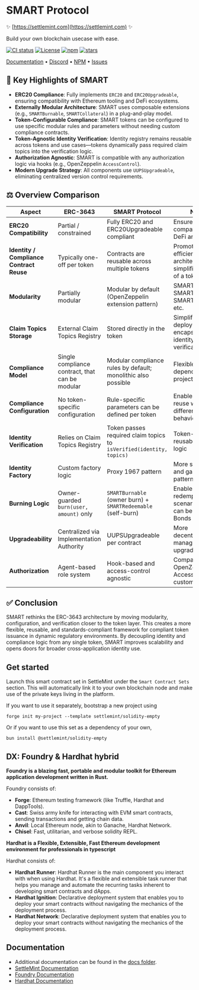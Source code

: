 # SMART Protocol

✨ [https://settlemint.com](https://settlemint.com) ✨

Build your own blockchain usecase with ease.

[![CI status](https://github.com/settlemint/solidity-empty/actions/workflows/solidity.yml/badge.svg?event=push&branch=main)](https://github.com/settlemint/solidity-empty/actions?query=branch%3Amain) [![License](https://img.shields.io/npm/l/@settlemint/solidity-empty)](https://fsl.software) [![npm](https://img.shields.io/npm/dw/@settlemint/solidity-empty)](https://www.npmjs.com/package/@settlemint/solidity-empty) [![stars](https://img.shields.io/github/stars/settlemint/solidity-empty)](https://github.com/settlemint/solidity-empty)

[Documentation](https://console.settlemint.com/documentation/) • [Discord](https://discord.com/invite/Mt5yqFrey9) • [NPM](https://www.npmjs.com/package/@settlemint/solidity-empty) • [Issues](https://github.com/settlemint/solidity-empty/issues)

## 🧩 Key Highlights of SMART

- **ERC20 Compliance**: Fully implements `ERC20` and `ERC20Upgradeable`, ensuring compatibility with Ethereum tooling and DeFi ecosystems.
- **Externally Modular Architecture**: SMART uses composable extensions (e.g., `SMARTBurnable`, `SMARTCollateral`) in a plug-and-play model.
- **Token-Configurable Compliance**: SMART tokens can be configured to use specific modular rules and parameters without needing custom compliance contracts.
- **Token-Agnostic Identity Verification**: Identity registry remains reusable across tokens and use cases—tokens dynamically pass required claim topics into the verification logic.
- **Authorization Agnostic**: SMART is compatible with any authorization logic via hooks (e.g., OpenZeppelin `AccessControl`).
- **Modern Upgrade Strategy**: All components use `UUPSUpgradeable`, eliminating centralized version control requirements.

## ⚖️ Overview Comparison

| **Aspect** | **ERC-3643** | **SMART Protocol** | **Notes** |
|------------|--------------|--------------------|-----------|
| **ERC20 Compatibility** | Partial / constrained | Fully ERC20 and ERC20Upgradeable compliant | Ensures full compatibility with DeFi and wallets |
| **Identity / Compliance Contract Reuse** | Typically one-off per token | Contracts are reusable across multiple tokens | Promotes efficient architecture, simplifies setup of a token |
| **Modularity** | Partially modular | Modular by default (OpenZeppelin extension pattern) | SMARTBurnable, SMARTPausable, SMARTCustodian, etc. |
| **Claim Topics Storage** | External Claim Topics Registry | Stored directly in the token | Simplifies deployment and encapsulates identity verification |
| **Compliance Model** | Single compliance contract, that can be modular | Modular compliance rules by default; monolithic also possible | Flexible setup depending on project needs |
| **Compliance Configuration** | No token-specific configuration | Rule-specific parameters can be defined per token | Enables rule reuse with different behaviors |
| **Identity Verification** | Relies on Claim Topics Registry | Token passes required claim topics to `isVerified(identity, topics)` | Token-agnostic, reusable identity logic |
| **Identity Factory** | Custom factory logic | Proxy 1967 pattern | More standard and gas-efficient pattern |
| **Burning Logic** | Owner-guarded `burn(user, amount)` only | `SMARTBurnable` (owner burn) + `SMARTRedeemable` (self-burn) | Enables user redemption scenarios, which can be used for Bonds |
| **Upgradeability** | Centralized via Implementation Authority | UUPSUpgradeable per contract | More decentralized and manageable upgrade control |
| **Authorization** | Agent-based role system | Hook-based and access-control agnostic | Compatible with OpenZeppelin AccessControl or custom systems |

## ✅ Conclusion

SMART rethinks the ERC-3643 architecture by moving modularity, configuration, and verification closer to the token layer. This creates a more flexible, reusable, and standards-compliant framework for compliant token issuance in dynamic regulatory environments. By decoupling identity and compliance logic from any single token, SMART improves scalability and opens doors for broader cross-application identity use.

## Get started

Launch this smart contract set in SettleMint under the `Smart Contract Sets` section. This will automatically link it to your own blockchain node and make use of the private keys living in the platform.

If you want to use it separately, bootstrap a new project using

```shell
forge init my-project --template settlemint/solidity-empty
```

Or if you want to use this set as a dependency of your own,

```shell
bun install @settlemint/solidity-empty
```

## DX: Foundry & Hardhat hybrid

**Foundry is a blazing fast, portable and modular toolkit for Ethereum application development written in Rust.**

Foundry consists of:

- **Forge**: Ethereum testing framework (like Truffle, Hardhat and DappTools).
- **Cast**: Swiss army knife for interacting with EVM smart contracts, sending transactions and getting chain data.
- **Anvil**: Local Ethereum node, akin to Ganache, Hardhat Network.
- **Chisel**: Fast, utilitarian, and verbose solidity REPL.

**Hardhat is a Flexible, Extensible, Fast Ethereum development environment for professionals in typescript**

Hardhat consists of:

- **Hardhat Runner**: Hardhat Runner is the main component you interact with when using Hardhat. It's a flexible and extensible task runner that helps you manage and automate the recurring tasks inherent to developing smart contracts and dApps.
- **Hardhat Ignition**: Declarative deployment system that enables you to deploy your smart contracts without navigating the mechanics of the deployment process.
- **Hardhat Network**: Declarative deployment system that enables you to deploy your smart contracts without navigating the mechanics of the deployment process.

## Documentation

- Additional documentation can be found in the [docs folder](./docs).
- [SettleMint Documentation](https://console.settlemint.com/documentation/docs/using-platform/dev-tools/code-studio/smart-contract-sets/deploying-a-contract/)
- [Foundry Documentation](https://book.getfoundry.sh/)
- [Hardhat Documentation](https://hardhat.org/hardhat-runner/docs/getting-started)


